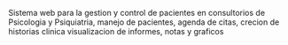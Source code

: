 Sistema web para la gestion y control de pacientes en consultorios de Psicologia y Psiquiatria, manejo de pacientes, agenda de citas, crecion de historias clinica visualizacion de informes, notas y graficos
